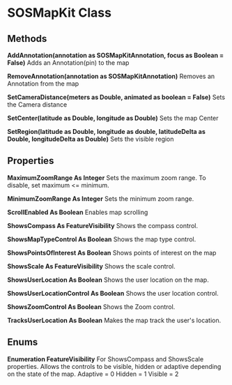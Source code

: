 # SOSMapKit Class

## Methods
**AddAnnotation(annotation as SOSMapKitAnnotation, focus as Boolean = False)**
Adds an Annotation(pin) to the map

**RemoveAnnotation(annotation as SOSMapKitAnnotation)**
Removes an Annotation from the map

**SetCameraDistance(meters as Double, animated as boolean = False)**
Sets the Camera distance

**SetCenter(latitude as Double, longitude as Double)**
Sets the map Center

**SetRegion(latitude as Double, longitude as double, latitudeDelta as Double, longitudeDelta as Double)**
Sets the visible region

## Properties
**MaximumZoomRange As Integer**
Sets the maximum zoom range. To disable, set maximum <= minimum.

**MinimumZoomRange As Integer**
Sets the minimum zoom range.

**ScrollEnabled As Boolean**
Enables map scrolling

**ShowsCompass As FeatureVisibility**
Shows the compass control.

**ShowsMapTypeControl As Boolean**
Shows the map type control.

**ShowsPointsOfInterest As Boolean**
Shows points of interest on the map

**ShowsScale As FeatureVisibility**
Shows the scale control.

**ShowsUserLocation As Boolean**
Shows the user location on the map.

**ShowsUserLocationControl As Boolean**
Shows the user location control.

**ShowsZoomControl As Boolean**
Shows the Zoom control.

**TracksUserLocation As Boolean**
Makes the map track the user's location.

## Enums
**Enumeration FeatureVisibility**
For ShowsCompass and ShowsScale properties. Allows the controls to be visible, hidden or adaptive depending on the state of the map.
Adaptive = 0
Hidden = 1
Visible = 2

